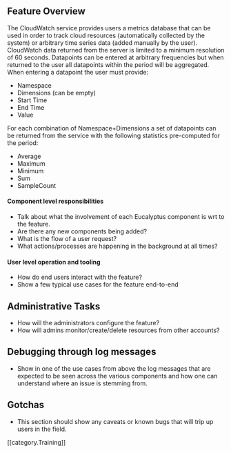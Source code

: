 ## Feature Overview
The CloudWatch service provides users a metrics database that can be used in order to track cloud resources (automatically collected by the system) or arbitrary time series data (added manually by the user). CloudWatch data returned from the server is limited to a minimum resolution of 60 seconds. Datapoints can be entered at arbitrary frequencies but when returned to the user all datapoints within the period will be aggregated. When entering a datapoint the user must provide:
* Namespace
* Dimensions (can be empty)
* Start Time
* End Time
* Value

For each combination of Namespace+Dimensions a set of datapoints can be returned from the service with the following statistics pre-computed for the period:
* Average
* Maximum
* Minimum
* Sum
* SampleCount



#### Component level responsibilities
* Talk about what the involvement of each Eucalyptus component is wrt to the feature. 
* Are there any new components being added? 
* What is the flow of a user request? 
* What actions/processes are happening in the background at all times? 

#### User level operation and tooling
* How do end users interact with the feature?
* Show a few typical use cases for the feature end-to-end

## Administrative Tasks
* How will the administrators configure the feature?
* How will admins monitor/create/delete resources from other accounts?

## Debugging through log messages
* Show in one of the use cases from above the log messages that are expected to be seen across the various components and how one can understand where an issue is stemming from.

## Gotchas
* This section should show any caveats or known bugs that will trip up users in the field.

[[category.Training]]